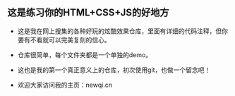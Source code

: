 ## 这是练习你的HTML+CSS+JS的好地方

+ 这是我在网上搜集的各种好玩的炫酷效果仓库，里面有详细的代码注释，但你要有不看就可以完美复刻的信心。
+ 仓库很简单，每个文件夹都是一个单独的demo。
+ 这也是我的第一个真正意义上的仓库，初次使用git，也做一个留念吧！

+ 欢迎大家访问我的主页：newqi.cn